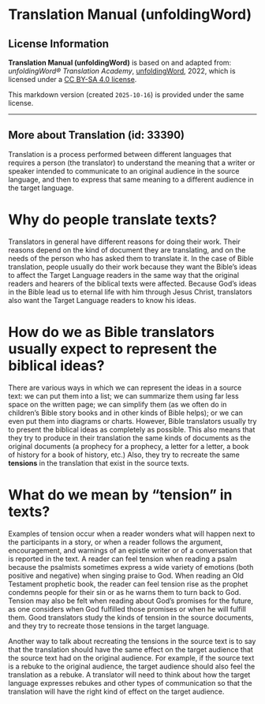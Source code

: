 # Translation Manual (unfoldingWord)

## License Information

**Translation Manual (unfoldingWord)** is based on and adapted from: _unfoldingWord® Translation Academy_, [unfoldingWord](https://unfoldingword.org/utw), 2022, which is licensed under a [CC BY-SA 4.0 license](https://creativecommons.org/licenses/by-sa/4.0/legalcode.en).

This markdown version (created `2025-10-16`) is provided under the same license.



--------------------------------

## More about Translation (id: 33390)

Translation is a process performed between different languages that requires a person (the translator) to understand the meaning that a writer or speaker intended to communicate to an original audience in the source language, and then to express that same meaning to a different audience in the target language.

Why do people translate texts?
==============================

Translators in general have different reasons for doing their work. Their reasons depend on the kind of document they are translating, and on the needs of the person who has asked them to translate it. In the case of Bible translation, people usually do their work because they want the Bible’s ideas to affect the Target Language readers in the same way that the original readers and hearers of the biblical texts were affected. Because God’s ideas in the Bible lead us to eternal life with him through Jesus Christ, translators also want the Target Language readers to know his ideas.

How do we as Bible translators usually expect to represent the biblical ideas?
==============================================================================

There are various ways in which we can represent the ideas in a source text: we can put them into a list; we can summarize them using far less space on the written page; we can simplify them (as we often do in children’s Bible story books and in other kinds of Bible helps); or we can even put them into diagrams or charts. However, Bible translators usually try to present the biblical ideas as completely as possible. This also means that they try to produce in their translation the same kinds of documents as the original documents (a prophecy for a prophecy, a letter for a letter, a book of history for a book of history, etc.) Also, they try to recreate the same **tensions** in the translation that exist in the source texts.

What do we mean by “tension” in texts?
======================================

Examples of tension occur when a reader wonders what will happen next to the participants in a story, or when a reader follows the argument, encouragement, and warnings of an epistle writer or of a conversation that is reported in the text. A reader can feel tension when reading a psalm because the psalmists sometimes express a wide variety of emotions (both positive and negative) when singing praise to God. When reading an Old Testament prophetic book, the reader can feel tension rise as the prophet condemns people for their sin or as he warns them to turn back to God. Tension may also be felt when reading about God’s promises for the future, as one considers when God fulfilled those promises or when he will fulfill them. Good translators study the kinds of tension in the source documents, and they try to recreate those tensions in the target language.

Another way to talk about recreating the tensions in the source text is to say that the translation should have the same effect on the target audience that the source text had on the original audience. For example, if the source text is a rebuke to the original audience, the target audience should also feel the translation as a rebuke. A translator will need to think about how the target language expresses rebukes and other types of communication so that the translation will have the right kind of effect on the target audience.


